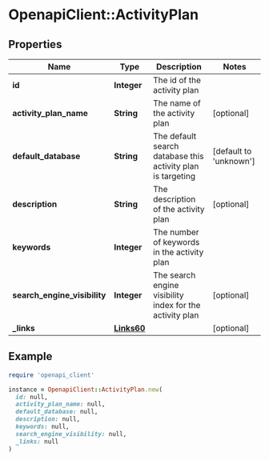 # OpenapiClient::ActivityPlan

## Properties

| Name | Type | Description | Notes |
| ---- | ---- | ----------- | ----- |
| **id** | **Integer** | The id of the activity plan |  |
| **activity_plan_name** | **String** | The name of the activity plan | [optional] |
| **default_database** | **String** | The default search database this activity plan is targeting | [default to &#39;unknown&#39;] |
| **description** | **String** | The description of the activity plan | [optional] |
| **keywords** | **Integer** | The number of keywords in the activity plan |  |
| **search_engine_visibility** | **Integer** | The search engine visibility index for the activity plan | [optional] |
| **_links** | [**Links60**](Links60.md) |  | [optional] |

## Example

```ruby
require 'openapi_client'

instance = OpenapiClient::ActivityPlan.new(
  id: null,
  activity_plan_name: null,
  default_database: null,
  description: null,
  keywords: null,
  search_engine_visibility: null,
  _links: null
)
```

